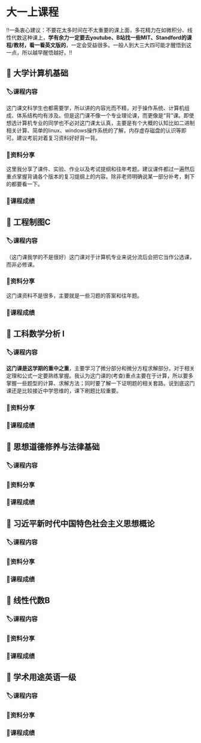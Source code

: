 # 大一上课程
‼️一条衷心建议：不要花太多时间在不太重要的课上面，多花精力在如微积分、线性代数这种课上，**学有余力一定要去youtube、B站找一些MIT、Standford的课程/教材，看一看英文版的**，一定会受益很多。一般人到大三大四可能才醒悟到这一点，所以越早醒悟越好。‼️

## 📖	大学计算机基础
### 🏷️课程内容
这门课文科学生也都需要学，所以讲的内容光而不精，对于操作系统、计算机组成、体系结构均有涉及。但是这门课不像一个专业理论课，而更像是“背”课。即使想选计算机专业的同学也不必对这门课太认真，主要是有个大概的认知比如二进制相关计算、简单的linux、windows操作系统的了解，内存虚存磁盘的认识等即可。建议考前对着复习资料好好背一背。
### 📌资料分享
这里我分享了课件、实验、作业以及考试提纲和往年考题。建议课件都过一遍然后重点掌握背诵各个版本的复习提纲上的内容。除非老师明确说某一部分补考，剩下的都要看一下。
### 💯课程成绩


## 📖	工程制图C
### 🏷️课程内容
（这门课我学的不是很好）这门课对于计算机专业来说分流后会把它当作公选课，而非必修课。
### 📌资料分享
这门课资料不是很多，主要就是一些习题的答案和往年题。
### 💯课程成绩


## 📖	工科数学分析 I
### 🏷️课程内容
**这门课是这学期的重中之重**，主要学习了微分部分和微分方程求解部分。对于相关定理和公式一定要熟练掌握。我认为这门课的(考查)重点主要在于计算，所以要多掌握一些题型的计算、求解方法；同时要了解一下证明题的相关套路。说到底这门课还是比较接近中学思维的，课下刷题比较重要。
### 📌资料分享

### 💯课程成绩

## 📖	思想道德修养与法律基础
### 🏷️课程内容
### 📌资料分享
### 💯课程成绩

## 📖	习近平新时代中国特色社会主义思想概论
### 🏷️课程内容
### 📌资料分享
### 💯课程成绩

## 📖	线性代数B
### 🏷️课程内容
### 📌资料分享
### 💯课程成绩

## 📖	学术用途英语一级
### 🏷️课程内容
### 📌资料分享
### 💯课程成绩
